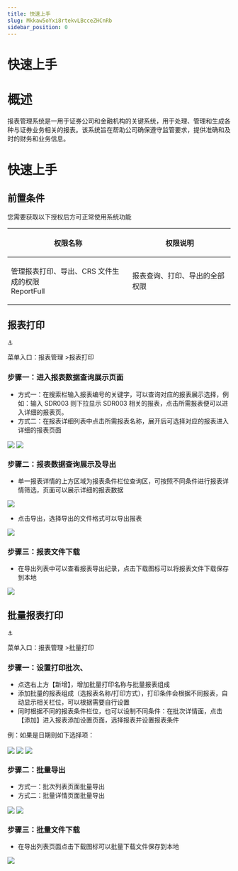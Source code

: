 ```yaml
---
title: 快速上手
slug: Mkkaw5oYxi8rtekvLBcceZHCnRb
sidebar_position: 0
---
```



# 快速上手

# 概述

报表管理系统是一用于证券公司和金融机构的关键系统，用于处理、管理和生成各种与证券业务相关的报表。该系统旨在帮助公司确保遵守监管要求，提供准确和及时的财务和业务信息。

# 快速上手

## 前置条件

您需要获取以下授权后方可正常使用系统功能

<table header_row="1">
<colgroup>
<col width="437"/>
<col width="393"/>
</colgroup>
<thead>
<tr><th><p>权限名称</p></th><th><p>权限说明</p></th></tr>
</thead>
<tbody>
<tr><td><p>管理报表打印、导出、CRS 文件生成的权限<br/>ReportFull</p></td><td><p>报表查询、打印、导出的全部权限</p></td></tr>
</tbody>
</table>

## 报表打印

<div class="callout callout-bg-2 callout-border-2">
<div class='callout-emoji'>⚓</div>
<p>菜单入口：报表管理 &gt;报表打印</p>
</div>

### 步骤一：进入报表数据查询展示页面

- 方式一：在搜索栏输入报表编号的关键字，可以查询对应的报表展示选择，例如：输入 SDR003 则下拉显示 SDR003 相关的报表，点击所需报表便可以进入详细的报表页。
- 方式二：在报表详细列表中点击所需报表名称，展开后可选择对应的报表进入详细的报表页面

<img src="/assets/HNVjbqAmloYxAjxJawHcagYsnTf.png" src-width="1280" src-height="469" align="center"/>

<img src="/assets/ZsUmbuSDkoy39Vx5cjecVlw3nIh.png" src-width="1280" src-height="638" align="center"/>

### 步骤二：报表数据查询展示及导出

- 单一报表详情的上方区域为报表条件栏位查询区，可按照不同条件进行报表详情筛选，页面可以展示详细的报表数据

<img src="/assets/HbO7bemgCorAN7xGltJcMPMknud.png" src-width="1280" src-height="526" align="center"/>

- 点击导出，选择导出的文件格式可以导出报表

<img src="/assets/OXkhblk5woou9vxQoAmcc6AWnsg.png" src-width="1280" src-height="298" align="center"/>

### 步骤三：报表文件下载

- 在导出列表中可以查看报表导出纪录，点击下载图标可以将报表文件下载保存到本地

<img src="/assets/D4L7b1NwhoGx6exmVXVcFiJwnLg.png" src-width="2832" src-height="998" align="center"/>

## 批量报表打印

<div class="callout callout-bg-2 callout-border-2">
<div class='callout-emoji'>⚓</div>
<p>菜单入口：报表管理 &gt;批量打印</p>
</div>

### 步骤一：设置打印批次、

- 点选右上方【新增】，增加批量打印名称与批量报表组成
- 添加批量的报表组成（选报表名称/打印方式），打印条件会根据不同报表，自动显示相关栏位，可以根据需要自行设置
- 同时根据不同的报表条件栏位，也可以设制不同条件：在批次详情面，点击【添加】进入报表添加设置页面，选择报表并设置报表条件

 例：如果是日期则如下选择项：

<img src="/assets/GBDVbXytnoJTmexd5oFcw1sXnVf.png" src-width="1280" src-height="580" align="center"/>

<img src="/assets/IqJGbgYBdorRuOxryYNcZ2mXnQf.png" src-width="1280" src-height="729" align="center"/>

<img src="/assets/N82WbCyDhoRwXxx83LOcNjRKn2D.png" src-width="1280" src-height="733" align="center"/>

### 步骤二：批量导出

- 方式一：批次列表页面批量导出
- 方式二：批量详情页面批量导出

<img src="/assets/Q8FVb8Z4ToBQ4mxWUEncXpk8nfh.png" src-width="2350" src-height="1262" align="center"/>

<img src="/assets/XJVRbFYT7oFsjgxRPWOcQWAnnoe.png" src-width="2326" src-height="1330" align="center"/>

### 步骤三：批量文件下载

- 在导出列表页面点击下载图标可以批量下载文件保存到本地

<img src="/assets/Td8Zb8DC5oelADxS6aVcWhc5n3c.png" src-width="2828" src-height="1248" align="center"/>

